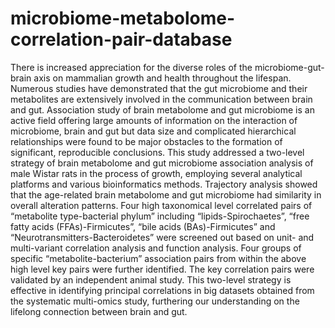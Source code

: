 # microbiome-metabolome-correlation-pair-database
 
There is increased appreciation for the diverse roles of the microbiome-gut-brain axis on mammalian growth and health throughout the lifespan. Numerous studies have demonstrated that the gut microbiome and their metabolites are extensively involved in the communication between brain and gut. Association study of brain metabolome and gut microbiome is an active field offering large amounts of information on the interaction of microbiome, brain and gut but data size and complicated hierarchical relationships were found to be major obstacles to the formation of significant, reproducible conclusions. This study addressed a two-level strategy of brain metabolome and gut microbiome association analysis of male Wistar rats in the process of growth, employing several analytical platforms and various bioinformatics methods. Trajectory analysis showed that the age-related brain metabolome and gut microbiome had similarity in overall alteration patterns. Four high taxonomical level correlated pairs of “metabolite type-bacterial phylum” including “lipids-Spirochaetes”, “free fatty acids (FFAs)-Firmicutes”, “bile acids (BAs)-Firmicutes” and “Neurotransmitters-Bacteroidetes” were screened out based on unit- and multi-variant correlation analysis and function analysis. Four groups of specific “metabolite-bacterium” association pairs from within the above high level key pairs were further identified. The key correlation pairs were validated by an independent animal study. This two-level strategy is effective in identifying principal correlations in big datasets obtained from the systematic multi-omics study, furthering our understanding on the lifelong connection between brain and gut. 
